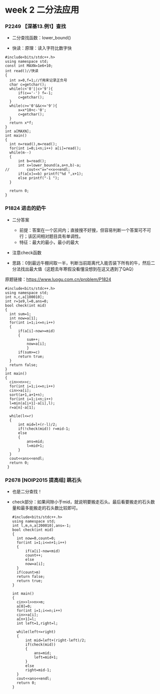 # week 2 二分法应用

### P2249 【深基13.例1】查找

-  二分查找函数：lower_bound()

-  快读：原理：读入字符比数字快

  ```
  #include<bits/stdc++.h>
  using namespace std;
  const int MAXN=1e6+10;
  int read()//快读
  {
  	int x=0,f=1;//f用来记录正负号 
  	char c=getchar();
  	while(c<'0'||c>'9'){
  		if(c=='-') f=-1;
  		c=getchar();
  	}
  	while(c>='0'&&c<='9'){
  		x=x*10+c-'0';
  		c=getchar();
  	}
  	return x*f;
  }
  int a[MAXN];
  int main()
  {
  	int n=read(),m=read();
  	for(int i=0;i<n;i++) a[i]=read();
  	while(m--)
  	{
  		int b=read();
  		int x=lower_bound(a,a+n,b)-a;
  //		cout<<"x="<<x<<endl;
  		if(a[x]==b) printf("%d ",x+1); 
  		else printf("-1 ");
  	}
  	
  	return 0;
  }
  ```

  

### P1824 进击的奶牛

- 二分答案

  - 前提：答案在一个区间内；直接搜不好搜，但容易判断一个答案可不可行；该区间相对题目具有单调性。
  - 特征：最大的最小，最小的最大

-  注意check函数

-  思路：0到最远牛棚间取一半，判断当前距离代入能否装下所有的牛，然后二分法找出最大值（这题去年寒假没看懂没想到在这又遇到了QAQ）

  原题链接：https://www.luogu.com.cn/problem/P1824

  ```
  #include<bits/stdc++.h>
  using namespace std;
  int n,c,a[100010];
  int r=1e9,l=0,ans=0;
  bool check(int mid)
  {
  	int sum=1;
  	int now=a[1];
  	for(int i=1;i<=n;i++)
  	{
  		if(a[i]-now>=mid)
  		{
  			sum++;
  			now=a[i];
  			}	
  		if(sum>=c)
  		return true;
  	}
  	return false;
  }
  int main()
  {
  	cin>>n>>c;
  	for(int i=1;i<=n;i++)
  	cin>>a[i];
  	sort(a+1,a+1+n);
  	for(int i=1;i<n;i++)
  	l=min(a[i+1]-a[i],l);
  	r=a[n]-a[1];
  	
  	while(l<=r)
  	{
  		int mid=l+(r-l)/2;
  		if(!check(mid)) r=mid-1;
  		else
  		{
  			ans=mid;
  			l=mid+1;
  		}
  	}
  	cout<<ans<<endl;
  	return 0;
   } 
  ```

  

### P2678 [NOIP2015 提高组] 跳石头

-  也是二分查找！

- check部分：如果间隙小于mid，就说明要搬走石头。最后看要搬走的石头数量和最多能搬走的石头数比较即可。

  ```
  #include<bits/stdc++.h>
  using namespace std;
  int l,m,n,a[200010],ans=-1;
  bool check(int mid)
  {
  	int now=0,count=0;
  	for(int i=1;i<=n+1;i++)
  	{
  		if(a[i]-now<mid)
  		count++;
  		else
  		now=a[i];
  	}
  	if(count>m)
  	return false;
  	return true;
  }
  
  int main()
  {
  	cin>>l>>n>>m;
  	a[0]=0;
  	for(int i=1;i<=n;i++)
  	cin>>a[i];
  	a[n+1]=l;
  	int left=1,right=l;
  	
  	while(left<=right)
  	{
  		int mid=left+(right-left)/2;
  		if(check(mid))
  		{
  			ans=mid;
  			left=mid+1;
  		}
  		else
  		right=mid-1;
  	}
  	cout<<ans<<endl;
  	return 0;
  }
  ```

  